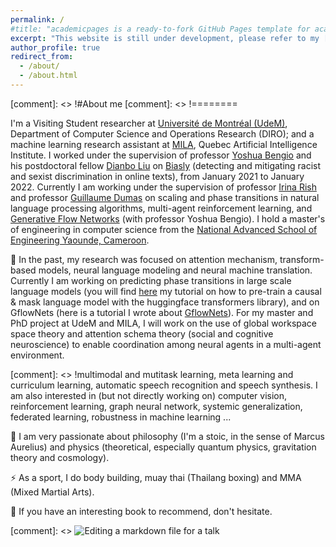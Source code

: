 ```yaml
---
permalink: /
#title: "academicpages is a ready-to-fork GitHub Pages template for academic personal websites"
excerpt: "This website is still under development, please refer to my [CV](https://drive.google.com/file/d/12JKD9rXqWgb5lvdUH_phhRjg37r4Vnf9/view?usp=sharing) for more information about me"
author_profile: true
redirect_from: 
  - /about/
  - /about.html
---
```


[comment]: <> !#About me
[comment]: <> !========

I'm a Visiting Student researcher at [Université de Montréal (UdeM)](https://www.umontreal.ca/), Department of Computer Science and Operations Research (DIRO); and a machine learning research assistant at [MILA](https://mila.quebec/), Quebec Artificial Intelligence Institute. I worked under the supervision of professor [Yoshua Bengio](https://yoshuabengio.org/en/) and his postdoctoral fellow [Dianbo Liu](https://scholar.google.com/citations?user=kGSzBpMAAAAJ&hl=en) on [Biasly](https://mila.quebec/projet/biasly/) (detecting and mitigating racist and sexist discrimination in online texts), from January 2021 to January 2022. Currently I am working under the supervision of professor [Irina Rish](https://sites.google.com/site/irinarish/) and professor [Guillaume Dumas](http://www.extrospection.eu/) on  scaling and phase transitions in natural language processing algorithms, multi-agent reinforcement learning, and [Generative Flow Networks](https://arxiv.org/abs/2111.09266) (with professor Yoshua Bengio). I hold a master's of engineering in computer science from the [National Advanced School of Engineering Yaounde, Cameroon](https://polytechnique.cm/).

🔭 In the past, my research was focused on attention mechanism, transform-based models, neural language modeling and neural machine translation. Currently I am working on predicting phase transitions in large scale language models (you will find [here](https://github.com/Tikquuss/lm_grokking) my tutorial on how to pre-train a causal & mask language model with the huggingface transformers library), and on GflowNets (here is a tutorial I wrote about [GflowNets](https://github.com/Tikquuss/GflowNets_Tutorial)). For my master and PhD project at UdeM and MILA, I will work on the use of global workspace space theory and attention schema theory (social and cognitive neuroscience) to enable coordination among neural agents in a multi-agent environment.

[comment]: <> !multimodal and mutitask learning, meta learning and curriculum learning, automatic speech recognition and speech synthesis. I am also interested in (but not directly working on) computer vision, reinforcement learning, graph neural network, systemic generalization, federated learning, robustness in machine learning ...

🌱 I am very passionate about philosophy (I'm a stoic, in the sense of Marcus Aurelius) and physics (theoretical, especially quantum physics, gravitation theory and cosmology).

⚡ As a sport, I do body building, muay thai (Thailang boxing) and MMA (Mixed Martial Arts).

💬 If you have an interesting book to recommend, don't hesitate.


[comment]: <> ![Editing a markdown file for a talk](/images/editing-talk.png)

